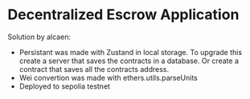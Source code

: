 # Decentralized Escrow Application

Solution by alcaen:

- Persistant was made with Zustand in local storage. To upgrade this create a server that saves the contracts in a database. Or create a contract that saves all the contracts address.
- Wei convertion was made with ethers.utils.parseUnits
- Deployed to sepolia testnet
